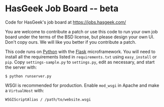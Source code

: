 HasGeek Job Board -- beta
=========================

Code for HasGeek's job board at https://jobs.hasgeek.com/

You are welcome to contribute a patch or use this code to run your own job
board under the terms of the BSD license, but please design your own UI.
Don't copy ours. We will like you better if you contribute a patch.

This code runs on [Python][] with the [Flask][] microframework. You will need
to install all the requirements listed in `requirements.txt` using
`easy_install` or `pip`. Copy `settings-sample.py` to `settings.py`, edit as
necessary, and start the server with:

    $ python runserver.py

WSGI is recommended for production. Enable `mod_wsgi` in Apache and make a
`VirtualHost` with:

    WSGIScriptAlias / /path/to/website.wsgi

[Python]: http://python.org/
[Flask]: http://flask.pocoo.org/
